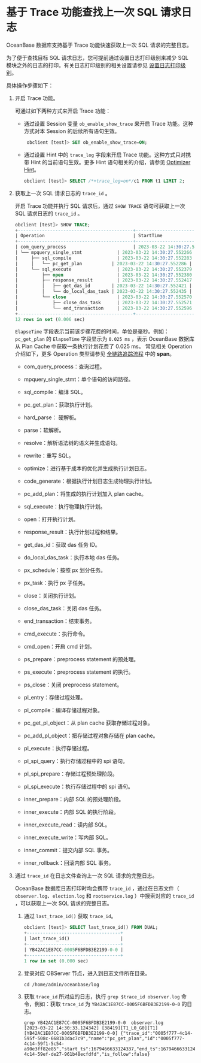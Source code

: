 # 基于 Trace 功能查找上一次 SQL 请求日志

OceanBase 数据库支持基于 Trace 功能快速获取上一次 SQL 请求的完整日志。

为了便于查找目标 SQL 请求日志，您可提前通过设置日志打印级别来减少 SQL 模块之外的日志的打印。有关日志打印级别的相关设置请参见 [设置日志打印级别](../200.log-print-level/200.set-log-print-level.md)。

具体操作步骤如下：

1. 开启 Trace 功能。

   可通过如下两种方式来开启 Trace 功能：

   * 通过设置 Session 变量 `ob_enable_show_trace` 来开启 Trace 功能。这种方式对本 Session 的后续所有语句生效。

     ```sql
      obclient [test]> SET ob_enable_show_trace=ON;
     ```

   * 通过设置 Hint 中的 `trace_log` 字段来开启 Trace 功能。这种方式只对携带 Hint 的当前语句生效。更多 Hint 语句相关的介绍，请参见 [Optimizer Hint](../../../../300.performance-tuning-guide/500.sql-optimization/400.sql-optimization/700.manage-execution-plans/100.optimizer-hint.md)。

     ```sql
     obclient [test]> SELECT /*+trace_log=on*/c1 FROM t1 LIMIT 2;
     ```

2. 获取上一次 SQL 请求日志的 `trace_id` 。

   开启 Trace 功能并执行 SQL 请求后，通过 `SHOW TRACE` 语句可获取上一次 SQL 请求日志的 `trace_id` 。

   ```sql
   obclient [test]> SHOW TRACE;
   +-------------------------------------------+----------------------------+------------+
   | Operation                                 | StartTime                  | ElapseTime |
   +-------------------------------------------+----------------------------+------------+
   | com_query_process                         | 2023-03-22 14:30:27.552259 | 0.405 ms   |
   | └── mpquery_single_stmt             | 2023-03-22 14:30:27.552266 | 0.386 ms   |
   |     ├── sql_compile                 | 2023-03-22 14:30:27.552283 | 0.083 ms   |
   |     │   └── pc_get_plan           | 2023-03-22 14:30:27.552286 | 0.025 ms   |
   |     └── sql_execute                 | 2023-03-22 14:30:27.552379 | 0.242 ms   |
   |         ├── open                    | 2023-03-22 14:30:27.552380 | 0.024 ms   |
   |         ├── response_result         | 2023-03-22 14:30:27.552417 | 0.140 ms   |
   |         │   ├── get_das_id        | 2023-03-22 14:30:27.552421 | 0.000 ms   |
   |         │   └── do_local_das_task | 2023-03-22 14:30:27.552435 | 0.049 ms   |
   |         └── close                   | 2023-03-22 14:30:27.552570 | 0.039 ms   |
   |             ├── close_das_task      | 2023-03-22 14:30:27.552571 | 0.012 ms   |
   |             └── end_transaction     | 2023-03-22 14:30:27.552596 | 0.003 ms   |
   +-------------------------------------------+----------------------------+------------+
   12 rows in set (0.006 sec)
   ```

   `ElapseTime` 字段表示当前该步骤花费的时间，单位是毫秒。例如： `pc_get_plan` 的 `ElapseTime` 字段显示为 `0.025 ms` ，表示 OceanBase 数据库从 Plan Cache 中获取一条执行计划花费了 0.025 ms。
   常见相关 Operation 介绍如下，更多 Operation 类型请参见 [全链路追踪流程](../../../700.management/300.daily-inspection/900.full-link-detection/200.full-link-tracking-process.md) 中的 **span**。

   * com_query_process：查询过程。

   * mpquery_single_stmt：单个语句的访问路径。

   * sql_compile：编译 SQL。

   * pc_get_plan：获取执行计划。

   * hard_parse： 硬解析。

   * parse：软解析。

   * resolve：解析语法树的语义并生成语句。

   * rewrite：重写 SQL。

   * optimize：进行基于成本的优化并生成执行计划日志。

   * code_generate：根据执行计划日志生成物理执行计划。

   * pc_add_plan：将生成的执行计划加入 plan cache。

   * sql_execute：执行物理执行计划。

   * open：打开执行计划。

   * response_result：执行计划过程和结果。

   * get_das_id：获取 das 任务 ID。

   * do_local_das_task：执行本地 das 任务。

   * px_schedule：按照 px 划分任务。

   * px_task：执行 px 子任务。

   * close：关闭执行计划。

   * close_das_task：关闭 das 任务。

   * end_transaction：结束事务。

   * cmd_execute：执行命令。

   * cmd_open：开启 cmd 计划。

   * ps_prepare：preprocess statement 的预处理。

   * ps_execute：preprocess statement 的执行。

   * ps_close：关闭 preprocess statement。

   * pl_entry：存储过程处理。

   * pl_compile：编译存储过程对象。

   * pc_get_pl_object：从 plan cache 获取存储过程对象。

   * pc_add_pl_object：把存储过程对象存储在 plan cache。

   * pl_execute：执行存储过程。

   * pl_spi_query：执行存储过程中的 spi 语句。

   * pl_spi_prepare：存储过程预处理阶段。

   * pl_spi_execute：执行存储过程中的 spi 语句。

   * inner_prepare：内部 SQL 的预处理阶段。

   * inner_execute：内部 SQL 的执行阶段。

   * inner_execute_read：读内部 SQL。

   * inner_execute_write：写内部 SQL。

   * inner_commit：提交内部 SQL 事务。

   * inner_rollback：回滚内部 SQL 事务。

3. 通过 `trace_id` 在日志文件查询上一次 SQL 请求的完整日志。

   OceanBase 数据库日志打印时均会携带 `trace_id` ，通过在日志文件（ `observer.log`、`election.log` 和 `rootservice.log` ）中搜索对应的 `trace_id` ，可以获取上一次 SQL 请求的完整日志。

   1. 通过 `last_trace_id()` 获取 `trace_id`。

      ```sql
      obclient [test]> SELECT last_trace_id() FROM DUAL;
      +-----------------------------------+
      | last_trace_id()                   |
      +-----------------------------------+
      | YB42AC1E87CC-0005F6BFDB3E2199-0-0 |
      +-----------------------------------+
      1 row in set (0.000 sec)
      ```

   2. 登录对应 OBServer 节点，进入到日志文件所在目录。

      ```shell
      cd /home/admin/oceanbase/log
      ```

   3. 获取 `trace_id` 所对应的日志，执行 `grep $trace_id observer.log` 命令，例如：获取 `trace_id` 为 `YB42AC1E87CC-0005F6BFDB3E2199-0-0` 的日志。

      ```shell
      grep YB42AC1E87CC-0005F6BFDB3E2199-0-0  observer.log
      [2023-03-22 14:30:33.124342] [38419][T1_L0_G0][T1][YB42AC1E87CC-0005F6BFDB3E2199-0-0] {"trace_id":"0005f777-4c14-595f-508c-6681b3dac7c9","name":"pc_get_plan","id":"0005f777-4c14-59f1-5c54-a90e3ff82e85","start_ts":1679466633124337,"end_ts":1679466633124340,"parent_id":"0005f777-4c14-59ef-de27-961b48ecfdfd","is_follow":false}
      ```
